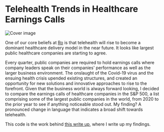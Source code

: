 # Telehealth Trends in Healthcare Earnings Calls

![Cover image](https://github.com/nfeifel/analytics/blob/master/projects/telehealth_trends_in_healthcare_earnings_calls/cover_image.jpeg)


One of our core beliefs at [Ro](https://ro.co/) is that telehealth will rise to become a dominant healthcare delivery model in the near future. It looks like largest public healthcare companies are starting to agree.

Every quarter, public companies are required to hold earnings calls where company leaders speak on their companies' performance as well as the larger business environment. The onslaught of the Covid-19 virus and the ensuing health crisis upended existing structures, and created an opportunity for new solutions and innovative approaches to rise to the forefront. Given that the business world is always forward looking, I decided to compare the earnings calls of healthcare companies in the S&P 500, a list comprising some of the largest public companies in the world, from 2020 to the prior year to see if anything noticeable stood out. My finding? A pronounced change in language that indicates a broad shift towards telehealth.

This code is the work behind [this write up](https://medium.com/ro-data-team-blog/words-before-action-what-public-healthcare-companies-earnings-call-mean-for-telehealth-s-future-858f1c9b56d0), where I write up my findings.
